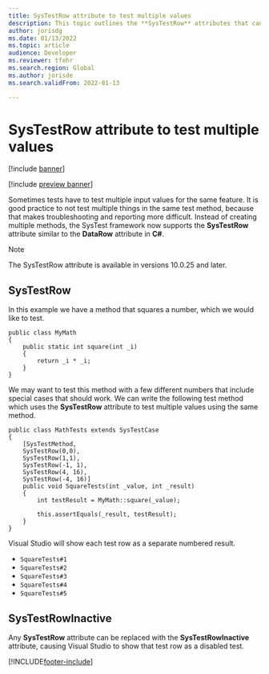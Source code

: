 ```yaml
---
title: SysTestRow attribute to test multiple values
description: This topic outlines the **SysTestRow** attributes that can be used with SysTest methods for the purpose of testing multiple values.
author: jorisdg
ms.date: 01/13/2022
ms.topic: article
audience: Developer
ms.reviewer: tfehr
ms.search.region: Global
ms.author: jorisde
ms.search.validFrom: 2022-01-13

---
```


# SysTestRow attribute to test multiple values

[!include [banner](../includes/banner.md)]

[!include [preview banner](../includes/preview-banner.md)]

Sometimes tests have to test multiple input values for the same feature. It is good practice to not test multiple things in the same test method, because that makes troubleshooting and reporting more difficult. Instead of creating multiple methods, the SysTest framework now supports the **SysTestRow** attribute similar to the **DataRow** attribute in **C#**.

> [!NOTE]
> The SysTestRow attribute is available in versions 10.0.25 and later.

## SysTestRow

In this example we have a method that squares a number, which we would like to test.

```xpp
public class MyMath
{
    public static int square(int _i)
    {
        return _i * _i;
    }
}
```

We may want to test this method with a few different numbers that include special cases that should work. We can write the following test method which uses the **SysTestRow** attribute to test multiple values using the same method.

```xpp
public class MathTests extends SysTestCase
{
    [SysTestMethod,
    SysTestRow(0,0),
    SysTestRow(1,1),
    SysTestRow(-1, 1),
    SysTestRow(4, 16),
    SysTestRow(-4, 16)]
    public void SquareTests(int _value, int _result)
    {
        int testResult = MyMath::square(_value);

        this.assertEquals(_result, testResult);
    }
}
```

Visual Studio will show each test row as a separate numbered result.

- `SquareTests#1`
- `SquareTests#2`
- `SquareTests#3`
- `SquareTests#4`
- `SquareTests#5`

## SysTestRowInactive

Any **SysTestRow** attribute can be replaced with the **SysTestRowInactive** attribute, causing Visual Studio to show that test row as a disabled test.


[!INCLUDE[footer-include](../../../includes/footer-banner.md)]
